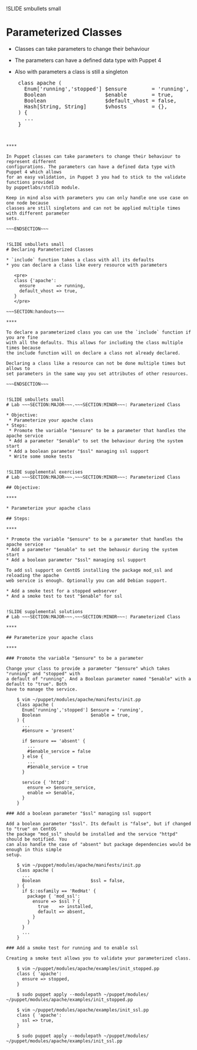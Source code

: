 !SLIDE smbullets small
# Parameterized Classes

* Classes can take parameters to change their behaviour
* The parameters can have a defined data type with Puppet 4
* Also with parameters a class is still a singleton

   <pre>
   class apache (
     Enum['running','stopped'] $ensure        = 'running',
     Boolean                   $enable        = true,
     Boolean                   $default_vhost = false,
     Hash[String, String]      $vhosts        = {},
   ) {
     ...
   }
   </pre>

~~~SECTION:handouts~~~

****

In Puppet classes can take parameters to change their behaviour to represent different
configurations. The parameters can have a defined data type with Puppet 4 which allows
for an easy validation, in Puppet 3 you had to stick to the validate functions provided
by puppetlabs/stdlib module.

Keep in mind also with parameters you can only handle one use case on one node because
classes are still singletons and can not be applied multiple times with different parameter
sets.

~~~ENDSECTION~~~


!SLIDE smbullets small
# Declaring Parameterized Classes

* `include` function takes a class with all its defaults
* you can declare a class like every resource with parameters

   <pre>
   class {'apache':
     ensure        => running,
     default_vhost => true,
   }
   </pre>

~~~SECTION:handouts~~~

****

To declare a parameterized class you can use the `include` function if you are fine
with all the defaults. This allows for including the class multiple times because
the include function will on declare a class not already declared.

Declaring a class like a resource can not be done multiple times but allows to
set parameters in the same way you set attributes of other resources.

~~~ENDSECTION~~~


!SLIDE smbullets small
# Lab ~~~SECTION:MAJOR~~~.~~~SECTION:MINOR~~~: Parameterized Class

* Objective:
 * Parameterize your apache class
* Steps:
 * Promote the variable "$ensure" to be a parameter that handles the apache service
 * Add a parameter "$enable" to set the behaviour during the system start
 * Add a boolean parameter "$ssl" managing ssl support
 * Write some smoke tests


!SLIDE supplemental exercises
# Lab ~~~SECTION:MAJOR~~~.~~~SECTION:MINOR~~~: Parameterized Class

## Objective:

****

* Parameterize your apache class

## Steps:

****

* Promote the variable "$ensure" to be a parameter that handles the apache service
* Add a parameter "$enable" to set the behavoir during the system start
* Add a boolean parameter "$ssl" managing ssl support

To add ssl support on CentOS installing the package mod_ssl and reloading the apache
web service is enough. Optionally you can add Debian support.

* Add a smoke test for a stopped webserver
* And a smoke test to test "$enable" for ssl


!SLIDE supplemental solutions
# Lab ~~~SECTION:MAJOR~~~.~~~SECTION:MINOR~~~: Parameterized Class

****

## Parameterize your apache class

****

### Promote the variable "$ensure" to be a parameter

Change your class to provide a parameter "$ensure" which takes "running" and "stopped" with
a default of "running". And a Boolean parameter named "$enable" with a default to "true". Both
have to manage the service.

    $ vim ~/puppet/modules/apache/manifests/init.pp
    class apache (
      Enum['running','stopped'] $ensure = 'running',
      Boolean                   $enable = true,
    ) {
      ...
      #$ensure = 'present'

      if $ensure == 'absent' {
        ...
        #$enable_service = false
      } else {
        ...
        #$enable_service = true
      }

      service { 'httpd':
        ensure => $ensure_service,
        enable => $enable,
      }
    }

### Add a boolean parameter "$ssl" managing ssl support

Add a boolean parameter "$ssl". Its default is "false", but if changed to "true" on CentOS
the package "mod_ssl" should be installed and the service "httpd" should be notified. You
can also handle the case of "absent" but package dependencies would be enough in this simple
setup.

    $ vim ~/puppet/modules/apache/manifests/init.pp
    class apache (
      ...
      Boolean                   $ssl = false,
    ) {
      if $::osfamily == 'RedHat' {
        package { 'mod_ssl':
          ensure => $ssl ? {
            true    => installed,
            default => absent,
          }
        }
      }
      ...
    }

### Add a smoke test for running and to enable ssl

Creating a smoke test allows you to validate your parameterized class.

    $ vim ~/puppet/modules/apache/examples/init_stopped.pp 
    class { 'apache':
      ensure => stopped,
    }

    $ sudo puppet apply --modulepath ~/puppet/modules/ ~/puppet/modules/apache/examples/init_stopped.pp

    $ vim ~/puppet/modules/apache/examples/init_ssl.pp 
    class { 'apache':
      ssl => true,
    }

    $ sudo puppet apply --modulepath ~/puppet/modules/ ~/puppet/modules/apache/examples/init_ssl.pp
